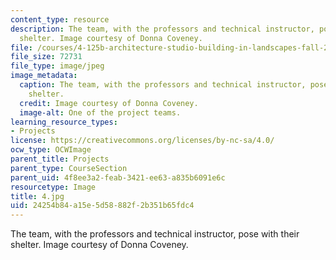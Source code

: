 ```yaml
---
content_type: resource
description: The team, with the professors and technical instructor, pose with their
  shelter. Image courtesy of Donna Coveney.
file: /courses/4-125b-architecture-studio-building-in-landscapes-fall-2005/24254b84a15e5d58882f2b351b65fdc4_4.jpg
file_size: 72731
file_type: image/jpeg
image_metadata:
  caption: The team, with the professors and technical instructor, pose with their
    shelter.
  credit: Image courtesy of Donna Coveney.
  image-alt: One of the project teams.
learning_resource_types:
- Projects
license: https://creativecommons.org/licenses/by-nc-sa/4.0/
ocw_type: OCWImage
parent_title: Projects
parent_type: CourseSection
parent_uid: 4f8ee3a2-feab-3421-ee63-a835b6091e6c
resourcetype: Image
title: 4.jpg
uid: 24254b84-a15e-5d58-882f-2b351b65fdc4
---
```

The team, with the professors and technical instructor, pose with their shelter. Image courtesy of Donna Coveney.